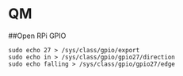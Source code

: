 # QM

##Open RPi GPIO

    sudo echo 27 > /sys/class/gpio/export
    sudo echo in > /sys/class/gpio/gpio27/direction
    sudo echo falling > /sys/class/gpio/gpio27/edge
